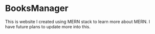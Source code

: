 # BooksManager
This is website I created using MERN stack to learn more about MERN. I have future plans to update more into this.
